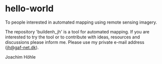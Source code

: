 # hello-world

To people interested in automated mapping using remote sensing imagery.

The repository 'buildenh_jh' is a tool for automated mapping.
If you are interested to try the tool or to contribute with ideas, resources and discussions please inform me.
Please use my private e-mail address (jh@gaf-net.dk).

Joachim Höhle
